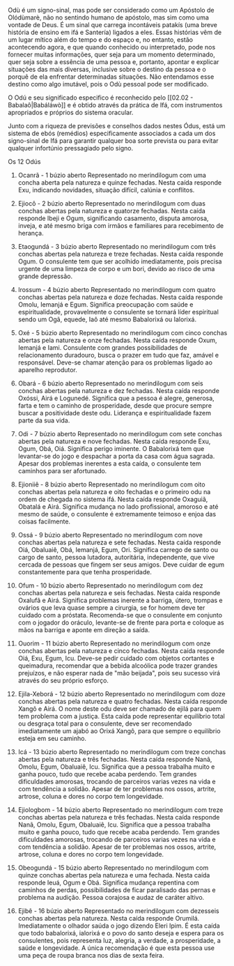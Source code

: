 Odù é um signo-sinal, mas pode ser considerado como um Apóstolo de Olódùmarè, não no sentindo humano de apóstolo, mas sim como uma vontade de Deus. 
É um sinal que carrega incontáveis patakís (uma breve história de ensino em ifá e Santería) ligados a eles. Essas histórias vêm de um lugar mítico além do tempo e do espaço e, no entanto, estão acontecendo agora, e que quando conhecido ou interpretado, pode nos fornecer muitas informações, quer seja para um momento determinado, quer seja sobre a essência de uma pessoa e, portanto, apontar e explicar situações das mais diversas, inclusive sobre o destino da pessoa e o porquê de ela enfrentar determinadas situações. Não entendamos esse destino como algo imutável, pois o Odù pessoal pode ser modificado. 

O Odú e seu significado especifico é reconhecido pelo [[02.02 - Babalaô|Babáláwò]]  e é obtido através da prática de Ifá, com instrumentos apropriados e próprios do sistema oracular. 

Junto com a riqueza de previsões e conselhos dados nestes Ódus, está um sistema de ebós (remédios) especificamente associados a cada um dos signo-sinal de Ifá para garantir qualquer boa sorte prevista ou para evitar qualquer infortúnio pressagiado pelo signo. 


Os 12 Odús

1. Ocanrã - 1 búzio aberto
Representado no merindilogum com uma concha aberta pela natureza e quinze fechadas. Nesta caída responde Exu, indicando novidades, situação difícil, calúnia e conflitos.
   
2. Ejiocô - 2 búzio aberto
Representado no merindilogum com duas conchas abertas pela natureza e quatorze fechadas. Nesta caída responde Ibeji e Ogum, significando casamento, disputa amorosa, inveja, e até mesmo briga com irmãos e familiares para recebimento de herança.

3. Etaogundá - 3 búzio aberto
Representado no merindilogum com três conchas abertas pela natureza e treze fechadas. Nesta caída responde Ogum. O consulente tem que ser acolhido imediatamente, pois precisa urgente de uma limpeza de corpo e um bori, devido ao risco de uma grande depressão.
   
4. lrossum - 4 búzio aberto
Representado no merindilogum com quatro conchas abertas pela natureza e doze fechadas. Nesta caída responde Omolu, Iemanjá e Egum. Significa preocupação com saúde e espiritualidade, provavelmente o consulente se tornará líder espiritual sendo um Ogã, equede, Iaô até mesmo Babalorixá ou Ialorixá.

5. Oxé - 5 búzio aberto
Representado no merindilogum com cinco conchas abertas pela natureza e onze fechadas. Nesta caída responde Oxum, Iemanjá e Iami. Consulente com grandes possibilidades de relacionamento duradouro, busca o prazer em tudo que faz, amável e responsável. Deve-se chamar atenção para os problemas ligado ao aparelho reprodutor.

6. Obará - 6 búzio aberto
Representado no merindilogum com seis conchas abertas pela natureza e dez fechadas. Nesta caída responde Oxóssi, Airá e Logunedé. Significa que a pessoa é alegre, generosa, farta e tem o caminho de prosperidade, desde que procure sempre buscar a positividade deste odu. Liderança e espiritualidade fazem parte da sua vida.

7. Odi  - 7 búzio aberto
Representado no merindilogum com sete conchas abertas pela natureza e nove fechadas. Nesta caída responde Exu, Ogum, Obá, Oiá. Significa perigo iminente. O Babalorixá tem que levantar-se do jogo e despachar a porta da casa com água sagrada. Apesar dos problemas inerentes a esta caída, o consulente tem caminhos para ser afortunado.

8. Ejioniiê - 8 búzio aberto
Representado no merindilogum com oito conchas abertas pela natureza e oito fechadas e o primeiro odu na ordem de chegada no sistema ifá. Nesta caída responde Oxaguiã, Obatalá e Airá. Significa mudança no lado profissional, amoroso e até mesmo de saúde, o consulente é extremamente teimoso e enjoa das coisas facilmente.

9. Ossá - 9 búzio aberto
Representado no merindilogum com nove conchas abertas pela natureza e sete fechadas. Nesta caída responde Oiá, Obaluaiê, Obá, Iemanjá, Egum, Ori. Significa carrego de santo ou cargo de santo, pessoa lutadora, autoritária, independente, que vive cercada de pessoas que fingem ser seus amigos. Deve cuidar de egum constantemente para que tenha prosperidade.

10. Ofum - 10 búzio aberto
Representado no merindilogum com dez conchas abertas pela natureza e seis fechadas. Nesta caída responde Oxalufã e Airá. Significa problemas inerente a barriga, útero, trompas e ovários que leva quase sempre a cirurgia, se for homem deve ter cuidado com a próstata. Recomenda-se que o consulente em conjunto com o jogador do oráculo, levante-se de frente para porta e coloque as mãos na barriga e aponte em direção a saída.

11. Ouorim - 11 búzio aberto
Representado no merindilogum com onze conchas abertas pela natureza e cinco fechadas. Nesta caída responde Oiá, Exu, Egum, Icu. Deve-se pedir cuidado com objetos cortantes e queimadura, recomendar que a bebida alcoólica pode trazer grandes prejuízos, e não esperar nada de "mão beijada", pois seu sucesso virá através do seu próprio esforço.

12. Ejila-Xeborá - 12 búzio aberto
Representado no merindilogum com doze conchas abertas pela natureza e quatro fechadas. Nesta caída responde Xangô e Airá. O nome deste odu deve ser chamado de ejilá para quem tem problema com a justiça. Esta caída pode representar equilíbrio total ou desgraça total para o consulente, deve ser recomendado imediatamente um ajabó ao Orixá Xangô, para que sempre o equilíbrio esteja em seu caminho.

13. Icá - 13 búzio aberto
Representado no merindilogum com treze conchas abertas pela natureza e três fechadas. Nesta caída responde Nanã, Omolu, Egum, Obaluaiê, Icu. Significa que a pessoa trabalha muito e ganha pouco, tudo que recebe acaba perdendo. Tem grandes dificuldades amorosas, trocando de parceiros varias vezes na vida e com tendência a solidão. Apesar de ter problemas nos ossos, artrite, artrose, coluna e dores no corpo tem longevidade.

14. Ejiologbom - 14 búzio aberto
Representado no merindilogum com treze conchas abertas pela natureza e três fechadas. Nesta caída responde Nanã, Omolu, Egum, Obaluaiê, Icu. Significa que a pessoa trabalha muito e ganha pouco, tudo que recebe acaba perdendo. Tem grandes dificuldades amorosas, trocando de parceiros varias vezes na vida e com tendência a solidão. Apesar de ter problemas nos ossos, artrite, artrose, coluna e dores no corpo tem longevidade.

15. Obeogundá - 15 búzio aberto
Representado no merindilogum com quinze conchas abertas pela natureza e uma fechada. Nesta caída responde Ieuá, Ogum e Obá. Significa mudança repentina com caminhos de perdas, possibilidades de ficar paralisado das pernas e problema na audição. Pessoa corajosa e audaz de caráter altivo.

16. Ejibê -  16 búzio aberto
Representado no merindilogum com dezesseis conchas abertas pela natureza. Nesta caída responde Orumilá. Imediatamente o olhador saúda o jogo dizendo Eleri Ipim. É esta caída que todo babalorixá, ialorixá e o povo do santo deseja e espera para os consulentes, pois representa luz, alegria, a verdade, a prosperidade, a saúde e longevidade. A única recomendação é que esta pessoa use uma peça de roupa branca nos dias de sexta feira.


